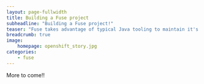 ```yaml
---
layout: page-fullwidth
title: Building a Fuse project
subheadline: "Building a Fuse project!"
teaser: "Fuse takes advantage of typical Java tooling to maintain it's lifecycle. In this lab, we'll walk you through building a Fuse project and explore the outputs."
breadcrumb: true
image:
    homepage: openshift_story.jpg
categories:
    - fuse
---
```


More to come!!
